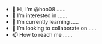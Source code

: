 - 👋 Hi, I’m @hoo08 ......
- 👀 I’m interested in ......
- 🌱 I’m currently learning .....
- 💞️ I’m looking to collaborate on .....
- 📫 How to reach me ......

<!---
hoo08/hoo08 is a ✨ special ✨ repository because its `README.md` (this file) appears on your GitHub profile.
You can click the Preview link to take a look at your changes.
--->
